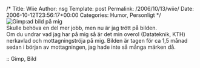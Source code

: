 /*
 Title: Wiie
 Author: nsg
 Template: post
 Permalink: /2006/10/13/wiie/
 Date: 2006-10-12T23:56:17+00:00
 Categories: Humor, Personligt
*/
<img id="image113" src="http://www.junkpile.se/%7Es/wordpress/wp-content/uploads/jag.png" alt="Gimp:ad bild på mig" />  
Skulle behöva en del mer jobb, men nu är jag trött på bilden.  
Om du undrar vad jag har på mig så är det min overol (Datateknik, KTH) nerkavlad och mottagningströja på mig. Bilden är tagen för ca 1,5 månad sedan i början av mottagningen, jag hade inte så många märken då.

:: Gimp, Bild

<small></small>